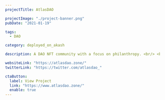 ```yaml
---
projectTitle: AtlasDAO

projectImage: "./project-banner.png"
pubDate: "2021-01-19"

tags:
  - DAO

category: deployed_on_akash

description: A DAO NFT community with a focus on philanthropy. <br/> <br/>

websiteLink: "https://atlasdao.zone/"
twitterLink: "https://twitter.com/atlasdao_"

ctaButton:
  label: View Project
  link: "https://www.atlasdao.zone/"
  enable: true
---
```

